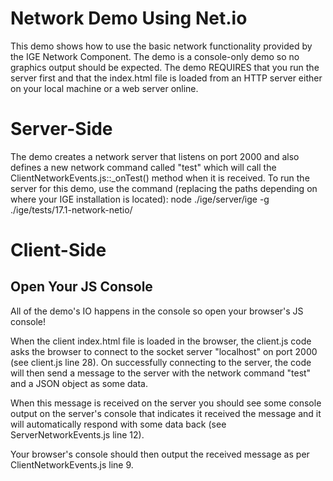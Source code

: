 # Network Demo Using Net.io

This demo shows how to use the basic network functionality provided by the IGE Network Component. The demo is a
console-only demo so no graphics output should be expected. The demo REQUIRES that you run the server first and that the
index.html file is loaded from an HTTP server either on your local machine or a web server online.

# Server-Side

The demo creates a network server that listens on port 2000 and also defines a new network command called "test" which
will call the ClientNetworkEvents.js::\_onTest() method when it is received. To run the server for this demo, use the
command (replacing the paths depending on where your IGE installation is located):
node ./ige/server/ige -g ./ige/tests/17.1-network-netio/

# Client-Side

## Open Your JS Console

All of the demo's IO happens in the console so open your browser's JS console!

When the client index.html file is loaded in the browser, the client.js code asks the browser to connect to the socket
server "localhost" on port 2000 (see client.js line 28). On successfully connecting to the server, the code will then
send a message to the server with the network command "test" and a JSON object as some data.

When this message is received on the server you should see some console output on the server's console that indicates it
received the message and it will automatically respond with some data back (see ServerNetworkEvents.js line 12).

Your browser's console should then output the received message as per ClientNetworkEvents.js line 9.
